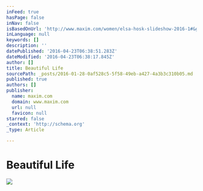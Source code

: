 ```yaml
---
inFeed: true
hasPage: false
inNav: false
isBasedOnUrl: 'http://www.maxim.com/women/elsa-hosk-slideshow-2016-1#&gid=ci01e39637b001efe2&pid=0216-mx-ft_elsa07jpg'
inLanguage: null
keywords: []
description: ''
datePublished: '2016-04-23T06:38:51.283Z'
dateModified: '2016-04-23T06:38:17.845Z'
author: []
title: Beautiful Life
sourcePath: _posts/2016-01-28-0af528c5-5f58-49eb-a427-4a3b3c310b05.md
published: true
authors: []
publisher:
  name: maxim.com
  domain: www.maxim.com
  url: null
  favicon: null
starred: false
_context: 'http://schema.org'
_type: Article

---
```

# Beautiful Life
![](http://a4.files.maxim.com/image/upload/c_limit,cs_srgb,dpr_2.0,h_2500,q_40,w_2500/MTM2MTE3NTQzMTY0MjQzOTM4.jpg)